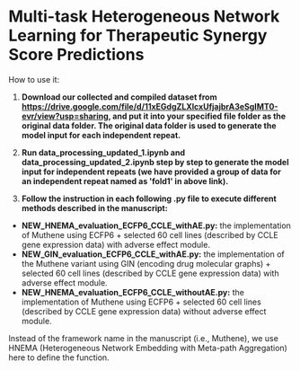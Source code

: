 # Multi-task Heterogeneous Network Learning for Therapeutic Synergy Score Predictions 

How to use it:

1. __Download our collected and compiled dataset from https://drive.google.com/file/d/11xEGdgZLXlcxUfjajbrA3eSgIMT0-evr/view?usp=sharing, and put it into your specified file folder as the original data folder. The original data folder is used to generate the model input for each independent repeat.__

2. __Run data_processing_updated_1.ipynb and data_processing_updated_2.ipynb step by step to generate the model input for independent repeats (we have provided a group of data for an independent repeat named as 'fold1' in above link).__
3. __Follow the instruction in each following .py file to execute different methods described in the manuscript:__
  * __NEW_HNEMA_evaluation_ECFP6_CCLE_withAE.py:__ the implementation of Muthene using ECFP6 + selected 60 cell lines (described by CCLE gene expression data) with adverse effect module.
  * __NEW_GIN_evaluation_ECFP6_CCLE_withAE.py:__ the implementation of the Muthene variant using GIN (encoding drug molecular graphs) + selected 60 cell lines (described by CCLE gene expression data) with adverse effect module.
  * __NEW_HNEMA_evaluation_ECFP6_CCLE_withoutAE.py:__ the implementation of Muthene using ECFP6 + selected 60 cell lines (described by CCLE gene expression data) without adverse effect module.

Instead of the framework name in the manuscript (i.e., Muthene), we use HNEMA (Heterogeneous Network Embedding with Meta-path Aggregation) here to define the function.
